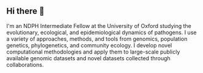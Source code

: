 ## Hi there 👋

I'm an NDPH Intermediate Fellow at the University of Oxford studying the evolutionary, ecological, and epidemiological dynamics of pathogens. I use a variety of approaches, methods, and tools from genomics, population genetics, phylogenetics, and community ecology. I develop novel computational methodologies and apply them to large-scale publicly available genomic datasets and novel datasets collected through collaborations.

<!--
**szhan/szhan** is a ✨ _special_ ✨ repository because its `README.md` (this file) appears on your GitHub profile.

Here are some ideas to get you started:

- 🔭 I’m currently working on ...
- 🌱 I’m currently learning ...
- 👯 I’m looking to collaborate on ...
- 🤔 I’m looking for help with ...
- 💬 Ask me about ...
- 📫 How to reach me: ...
- 😄 Pronouns: ...
- ⚡ Fun fact: ...
-->
